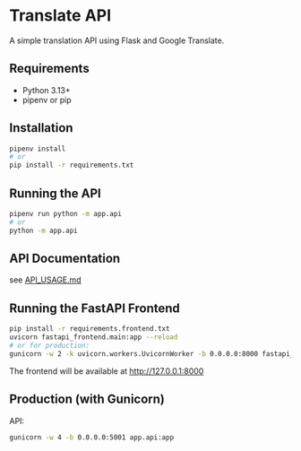 # Translate API

A simple translation API using Flask and Google Translate.

## Requirements
- Python 3.13+
- pipenv or pip

## Installation

```sh
pipenv install
# or
pip install -r requirements.txt
```

## Running the API

```sh
pipenv run python -m app.api
# or
python -m app.api
```
## API Documentation
see [API_USAGE.md](./API_USAGE.md)

## Running the FastAPI Frontend

```sh
pip install -r requirements.frontend.txt
uvicorn fastapi_frontend.main:app --reload
# or for production:
gunicorn -w 2 -k uvicorn.workers.UvicornWorker -b 0.0.0.0:8000 fastapi_frontend.main:app
```

The frontend will be available at http://127.0.0.1:8000

## Production (with Gunicorn)

API:
```sh
gunicorn -w 4 -b 0.0.0.0:5001 app.api:app
```
